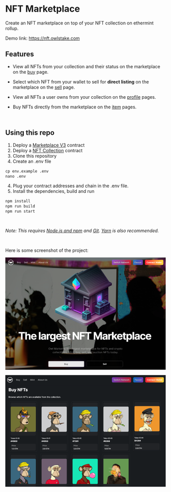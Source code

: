 # NFT Marketplace

Create an NFT marketplace on top of your NFT collection on ethermint rollup.

Demo link: https://nft.owlstake.com

## Features

- View all NFTs from your collection and their status on the marketplace on the [buy](/pages/buy.tsx) page.

- Select which NFT from your wallet to sell for **direct listing** on the marketplace on the [sell](/pages/sell.tsx) page.

- View all NFTs a user owns from your collection on the [profile](/pages/profile/%5Baddress%5D.tsx) pages.

- Buy NFTs directly from the marketplace on the [item](/pages/token/%5BcontractAddress%5D/%5BtokenId%5D.tsx) pages.

<br/>

## Using this repo

1. Deploy a [Marketplace V3](https://thirdweb.com/thirdweb.eth/MarketplaceV3) contract
2. Deploy a [NFT Collection](https://thirdweb.com/thirdweb.eth/TokenERC721) contract
3. Clone this repository
4. Create an .env file
```
cp env.example .env
nano .env
```
4. Plug your contract addresses and chain in the .env file.
5. Install the dependencies, build and run
```
npm install
npm run build
npm run start
```
<br/>

_Note: This requires [Node.js and npm](https://docs.npmjs.com/downloading-and-installing-node-js-and-npm) and [Git](https://git-scm.com/downloads). [Yarn](https://classic.yarnpkg.com/en/docs/install/#mac-stable) is also recommended._

<br/>

Here is some screenshot of the project:

![Home page](screenshot/home.png)

![Buy page](screenshot/buy.png)

